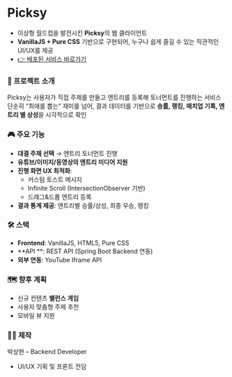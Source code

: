 # Picksy
- 이상형 월드컵을 발전시킨 **Picksy**의 웹 클라이언트
- **VanillaJS + Pure CSS** 기반으로 구현되어, 누구나 쉽게 즐길 수 있는 직관적인 UI/UX를 제공
- [👉 배포된 서비스 바로가기](http://picksy.buck93.com)

### 🚀 프로젝트 소개
Picksy는 사용자가 직접 주제를 만들고 엔트리를 등록해 토너먼트를 진행하는 서비스 
단순히 “최애를 뽑는” 재미를 넘어, 결과 데이터를 기반으로 **승률, 랭킹, 매치업 기록, 엔트리 별 상성**을 시각적으로 확인


### 🎮 주요 기능
- **대결 주제 선택** → 엔트리 토너먼트 진행  
- **유튜브/이미지/동영상의 엔트리 미디어 지원**  
- **진행 화면 UX 최적화**:  
  - 커스텀 토스트 메시지  
  - Infinite Scroll (IntersectionObserver 기반)  
  - 드래그&드롭 엔트리 등록  
- **결과 통계 제공**: 엔트리별 승률/상성, 최종 우승, 랭킹

### 🛠️ 스택
- **Frontend**: VanillaJS, HTML5, Pure CSS  
- **API **: REST API (Spring Boot Backend 연동)  
- **외부 연동**: YouTube Iframe API  

### 🗺️ 향후 계획
- 신규 컨텐츠 **밸런스 게임**
- 사용자 맞춤형 주제 추천  
- 모바일 뷰 지원

### 👨‍💻 제작
박상현 – Backend Developer  
- UI/UX 기획 및 프론트 전담

